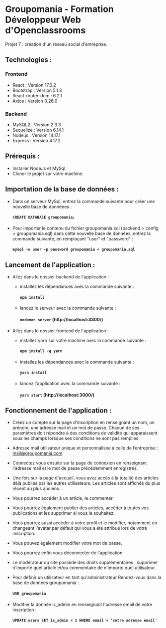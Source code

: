 # Groupomania - Formation Développeur Web d'Openclassrooms
Projet 7 : création d'un réseau social d'entreprise.

## Technologies :

  ### Frontend
  - React : Version 17.0.2
  - Bootstrap : Version 5.1.3
  - React-router-dom : 6.2.1
  - Axios : Version 0.26.0
  
  ### Backend
  - MySQL2 : Version 2.3.3
  - Sequelize : Version 6.14.1
  - Node.js : Version 14.17.1
  - Express : Version 4.17.2
  
## Prérequis :

- Installer NodeJs et MySql.
- Cloner le projet sur votre machine.

## Importation de la base de données :

- Dans un serveur MySql, entrez la commande suivante pour créer une nouvelle base de donnéees :
  #### `CREATE DATABASE groupomania;`
  
- Pour importer le contenu du fichier groupomania.sql (backend > config > groupomania.sql) dans cette nouvelle base de données, entrez la commande suivante, 
  en remplaçant "user" et "password" :

  #### `mysql -u user -p password groupomania < groupomania.sql`

## Lancement de l'application :

- Allez dans le dossier backend de l'application :

  - installez les dépendances avec la commande suivante :
    #### `npm install`
  - lancez le serveur avec la commande suivante :
    #### `nodemon server` (http://localhost:3300/)
    
- Allez dans le dossier frontend de l'application :
  - installez yarn sur votre machine avec la commande suivante :
    #### `npm install -g yarn`
  - installez les dépendances avec la commande suivante :
    #### `yarn install`
  - lancez l'application avec la commande suivante :
    #### `yarn start` (http://localhost:3000/)

## Fonctionnement de l'application :

- Créez un compte sur la page d'inscription en renseignant un nom, un prénom, une adresse mail et un mot de passe. 
  Chacun de ses paramètres doit répondre à des conditions de validité qui apparaissent sous les champs lorsque ses conditions ne sont pas remplies.

- Adresse mail utilisateur unique et personnalisée à celle de l’entreprise : mail@groupomania.com

- Connectez vous ensuite sur la page de connexion en renseignant l'adresse mail et le mot de passe précédemment enregistrés.

- Une fois sur la page d'accueil, vous avez accès à la totalité des articles déjà publiés par les autres utilisateurs. 
Les articles sont affichés du plus récent au plus anciens.

- Vous pourrez accéder à un article, le commenter. 

- Vous pourrez également publier des articles, accéder à toutes vos publications et les supprimer si vous le souhaitez.

- Vous pourrez aussi accéder à votre profil et le modifier, notamment en changeant l'avatar par défaut qui vous a été attribué lors de votre inscription.

- Vous pouvez également modifier votre mot de passe.

- Vous pourrez enfin vous déconnecter de l'application.

- Le modérateur du site possède des droits supplémentaires : supprimer n'importe quel article et/ou commentaire de n'importe quel utilisateur.

- Pour définir un utilisateur en tant qu'administrateur
  Rendez-vous dans la base de données groupomania :

  #### `USE groupomania`

- Modifier la donnée is_admin en renseignant l'adresse email de votre inscription :

  #### `UPDATE users SET is_admin = 1 WHERE email = 'votre adresse email'`
